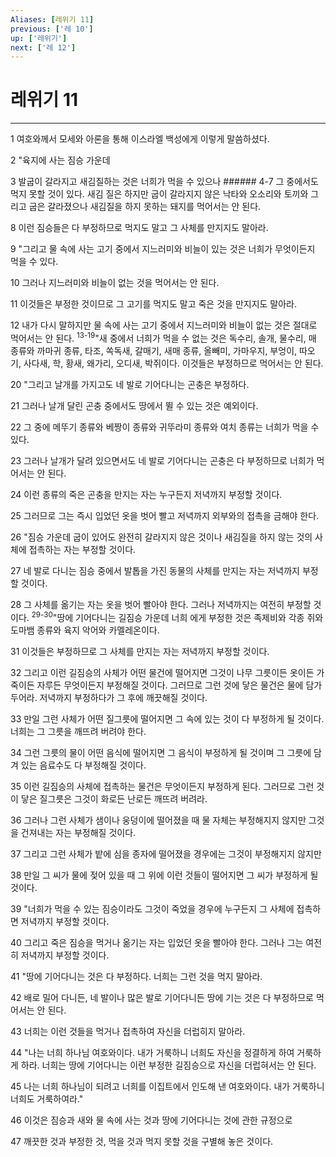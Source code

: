 ```yaml
---
Aliases: [레위기 11]
previous: ['레 10']
up: ['레위기']
next: ['레 12']
---
```

# 레위기 11

***


1 여호와께서 모세와 아론을 통해 이스라엘 백성에게 이렇게 말씀하셨다. 

2 "육지에 사는 짐승 가운데 

3 발굽이 갈라지고 새김질하는 것은 너희가 먹을 수 있으나 ###### 4-7 그 중에서도 먹지 못할 것이 있다. 새김 질은 하지만 굽이 갈라지지 않은 낙타와 오소리와 토끼와 그리고 굽은 갈라졌으나 새김질을 하지 못하는 돼지를 먹어서는 안 된다. 

8 이런 짐승들은 다 부정하므로 먹지도 말고 그 사체를 만지지도 말아라. 

9 "그리고 물 속에 사는 고기 중에서 지느러미와 비늘이 있는 것은 너희가 무엇이든지 먹을 수 있다. 

10 그러나 지느러미와 비늘이 없는 것을 먹어서는 안 된다. 

11 이것들은 부정한 것이므로 그 고기를 먹지도 말고 죽은 것을 만지지도 말아라. 

12 내가 다시 말하지만 물 속에 사는 고기 중에서 지느러미와 비늘이 없는 것은 절대로 먹어서는 안 된다. <sup class="versenum">13-19</sup>"새 중에서 너희가 먹을 수 없는 것은 독수리, 솔개, 물수리, 매 종류와 까마귀 종류, 타조, 쏙독새, 갈매기, 새매 종류, 올빼미, 가마우지, 부엉이, 따오기, 사다새, 학, 황새, 왜가리, 오디새, 박쥐이다. 이것들은 부정하므로 먹어서는 안 된다. 

20 "그리고 날개를 가지고도 네 발로 기어다니는 곤충은 부정하다. 

21 그러나 날개 달린 곤충 중에서도 땅에서 뛸 수 있는 것은 예외이다. 

22 그 중에 메뚜기 종류와 베짱이 종류와 귀뚜라미 종류와 여치 종류는 너희가 먹을 수 있다. 

23 그러나 날개가 달려 있으면서도 네 발로 기어다니는 곤충은 다 부정하므로 너희가 먹어서는 안 된다. 

24 이런 종류의 죽은 곤충을 만지는 자는 누구든지 저녁까지 부정할 것이다. 

25 그러므로 그는 즉시 입었던 옷을 벗어 빨고 저녁까지 외부와의 접촉을 금해야 한다. 

26 "짐승 가운데 굽이 있어도 완전히 갈라지지 않은 것이나 새김질을 하지 않는 것의 사체에 접촉하는 자는 부정할 것이다. 

27 네 발로 다니는 짐승 중에서 발톱을 가진 동물의 사체를 만지는 자는 저녁까지 부정할 것이다. 

28 그 사체를 옮기는 자는 옷을 벗어 빨아야 한다. 그러나 저녁까지는 여전히 부정할 것이다. <sup class="versenum">29-30</sup>"땅에 기어다니는 길짐승 가운데 너희 에게 부정한 것은 족제비와 각종 쥐와 도마뱀 종류와 육지 악어와 카멜레온이다. 

31 이것들은 부정하므로 그 사체를 만지는 자는 저녁까지 부정할 것이다. 

32 그리고 이런 길짐승의 사체가 어떤 물건에 떨어지면 그것이 나무 그릇이든 옷이든 가죽이든 자루든 무엇이든지 부정해질 것이다. 그러므로 그런 것에 닿은 물건은 물에 담가 두어라. 저녁까지 부정하다가 그 후에 깨끗해질 것이다. 

33 만일 그런 사체가 어떤 질그릇에 떨어지면 그 속에 있는 것이 다 부정하게 될 것이다. 너희는 그 그릇을 깨뜨려 버려야 한다. 

34 그런 그릇의 물이 어떤 음식에 떨어지면 그 음식이 부정하게 될 것이며 그 그릇에 담겨 있는 음료수도 다 부정해질 것이다. 

35 이런 길짐승의 사체에 접촉하는 물건은 무엇이든지 부정하게 된다. 그러므로 그런 것이 닿은 질그릇은 그것이 화로든 난로든 깨뜨려 버려라. 

36 그러나 그런 사체가 샘이나 웅덩이에 떨어졌을 때 물 자체는 부정해지지 않지만 그것을 건져내는 자는 부정해질 것이다. 

37 그리고 그런 사체가 밭에 심을 종자에 떨어졌을 경우에는 그것이 부정해지지 않지만 

38 만일 그 씨가 물에 젖어 있을 때 그 위에 이런 것들이 떨어지면 그 씨가 부정하게 될 것이다. 

39 "너희가 먹을 수 있는 짐승이라도 그것이 죽었을 경우에 누구든지 그 사체에 접촉하면 저녁까지 부정할 것이다. 

40 그리고 죽은 짐승을 먹거나 옮기는 자는 입었던 옷을 빨아야 한다. 그러나 그는 여전히 저녁까지 부정할 것이다. 

41 "땅에 기어다니는 것은 다 부정하다. 너희는 그런 것을 먹지 말아라. 

42 배로 밀어 다니든, 네 발이나 많은 발로 기어다니든 땅에 기는 것은 다 부정하므로 먹어서는 안 된다. 

43 너희는 이런 것들을 먹거나 접촉하여 자신을 더럽히지 말아라. 

44 "나는 너희 하나님 여호와이다. 내가 거룩하니 너희도 자신을 정결하게 하여 거룩하게 하라. 너희는 땅에 기어다니는 이런 부정한 길짐승으로 자신을 더럽혀서는 안 된다. 

45 나는 너희 하나님이 되려고 너희를 이집트에서 인도해 낸 여호와이다. 내가 거룩하니 너희도 거룩하여라." 

46 이것은 짐승과 새와 물 속에 사는 것과 땅에 기어다니는 것에 관한 규정으로 

47 깨끗한 것과 부정한 것, 먹을 것과 먹지 못할 것을 구별해 놓은 것이다.
